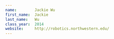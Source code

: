 ```yaml
---
name:        Jackie Wu
first_name:  Jackie
last_name:   Wu
class_year:  2014
website:     http://robotics.northwestern.edu/
---
```

